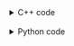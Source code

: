 <details><summary>C++ code</summary>

![](https://github.com/archishmanghos/code-images/blob/master/GFG/Maximum-of-all-subarrays-of-size-k.png)

</details>

<br>

<details><summary>Python code</summary>

![](https://github.com/archishmanghos/code-images/blob/master/GFG/Maximum-of-all-subarrays-of-size-k-py.png)

</details>